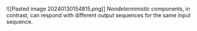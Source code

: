 ![[Pasted image 20240130154815.png]]
*Nondeterministic* components, in contrast, can respond with different output sequences for the same input sequence.
